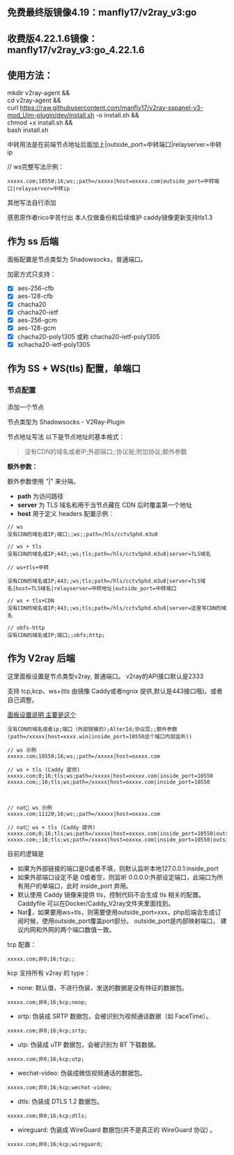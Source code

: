 ## 免费最终版镜像4.19：manfly17/v2ray_v3:go
## 收费版4.22.1.6镜像：manfly17/v2ray_v3:go_4.22.1.6

## 使用方法：

mkdir v2ray-agent  &&  \
cd v2ray-agent && \
curl https://raw.githubusercontent.com/manfly17/v2ray-sspanel-v3-mod_Uim-plugin/dev/install.sh -o install.sh && \
chmod +x install.sh && \
bash install.sh

中转用法是在前端节点地址后面加上|outside_port=中转端口|relayserver=中转ip

// ws完整写法示例：
```
xxxxx.com;10550;16;ws;;path=/xxxxx|host=oxxxx.com|outside_port=中转端口|relayserver=中转ip
```
其他写法自行添加

感恩原作者rico辛苦付出
本人仅做备份和后续维护
caddy镜像更新支持tls1.3

## 作为 ss 后端

面板配置是节点类型为 Shadowsocks，普通端口。

加密方式只支持：

- [x] aes-256-cfb
- [x] aes-128-cfb
- [x] chacha20
- [x] chacha20-ietf
- [x] aes-256-gcm
- [x] aes-128-gcm
- [x] chacha20-poly1305 或称 chacha20-ietf-poly1305
- [x] xchacha20-ietf-poly1305
## 作为 SS + WS(tls) 配置，单端口
### 节点配置
添加一个节点

节点类型为 Shadowsocks - V2Ray-Plugin

节点地址写法
以下是节点地址的基本格式：

> 没有CDN的域名或者IP;外部端口;;协议层;附加协议;额外参数

**额外参数：**

额外参数使用 "|" 来分隔。

- **path** 为访问路径
- **server** 为 TLS 域名和用于当节点藏在 CDN 后时覆盖第一个地址
- **host** 用于定义 headers
配置示例：
```
// ws
没有CDN的域名或IP;端口;;ws;;path=/hls/cctv5phd.m3u8

// ws + tls
没有CDN的域名或IP;443;;ws;tls;path=/hls/cctv5phd.m3u8|server=TLS域名

// ws+tls+中转

没有CDN的域名或IP;443;;ws;tls;path=/hls/cctv5phd.m3u8|server=TLS域名|host=TLS域名|relayserver=中转地址|outside_port=中转端口

// ws + tls+CDN
没有CDN的域名或IP;443;;ws;tls;path=/hls/cctv5phd.m3u8|server=这里写CDN的域名

// obfs-http
没有CDN的域名或IP;端口;;obfs;http;
```
## 作为 V2ray 后端

这里面板设置是节点类型v2ray, 普通端口。 v2ray的API接口默认是2333

支持 tcp,kcp、ws+(tls 由镜像 Caddy或者ngnix 提供,默认是443接口哦)。或者自己调整。

[面板设置说明 主要是这个](https://github.com/NimaQu/ss-panel-v3-mod_Uim/wiki/v2ray-%E4%BD%BF%E7%94%A8%E6%95%99%E7%A8%8B)

~~~
没有CDN的域名或者ip;端口（外部链接的);AlterId;协议层;;额外参数(path=/xxxxx|host=xxxx.win|inside_port=10550这个端口内部监听))

// ws 示例
xxxxx.com;10550;16;ws;;path=/xxxxx|host=oxxxx.com

// ws + tls (Caddy 提供)
xxxxx.com;0;16;tls;ws;path=/xxxxx|host=oxxxx.com|inside_port=10550
xxxxx.com;;16;tls;ws;path=/xxxxx|host=oxxxx.com|inside_port=10550



// nat🐔 ws 示例
xxxxx.com;11120;16;ws;;path=/xxxxx|host=oxxxx.com

// nat🐔 ws + tls (Caddy 提供)
xxxxx.com;0;16;tls;ws;path=/xxxxx|host=oxxxx.com|inside_port=10550|outside_port=11120
xxxxx.com;;16;tls;ws;path=/xxxxx|host=oxxxx.com|inside_port=10550|outside_port=11120
~~~

目前的逻辑是

- 如果为外部链接的端口是0或者不填，则默认监听本地127.0.0.1:inside_port
- 如果外部端口设定不是 0或者空，则监听 0.0.0.0:外部设定端口，此端口为所有用户的单端口，此时 inside_port 弃用。
- 默认使用 Caddy 镜像来提供 tls，控制代码不会生成 tls 相关的配置。Caddyfile 可以在Docker/Caddy_V2ray文件夹里面找到。
- Nat🐔，如果要用ws+tls，则需要使用outside_port=xxx，php后端会生成订阅时候，使用outside_port覆盖port部分。 outside_port是内部映射端口，
 建议内网和外网的两个端口数值一致。

tcp 配置：

~~~
xxxxx.com;非0;16;tcp;;
~~~

kcp 支持所有 v2ray 的 type：

- none: 默认值，不进行伪装，发送的数据是没有特征的数据包。

~~~
xxxxx.com;非0;16;kcp;noop;
~~~

- srtp: 伪装成 SRTP 数据包，会被识别为视频通话数据（如 FaceTime）。

~~~
xxxxx.com;非0;16;kcp;srtp;
~~~

- utp: 伪装成 uTP 数据包，会被识别为 BT 下载数据。

~~~
xxxxx.com;非0;16;kcp;utp;
~~~

- wechat-video: 伪装成微信视频通话的数据包。

~~~
xxxxx.com;非0;16;kcp;wechat-video;
~~~

- dtls: 伪装成 DTLS 1.2 数据包。

~~~
xxxxx.com;非0;16;kcp;dtls;
~~~

- wireguard: 伪装成 WireGuard 数据包(并不是真正的 WireGuard 协议) 。

~~~
xxxxx.com;非0;16;kcp;wireguard;
~~~

